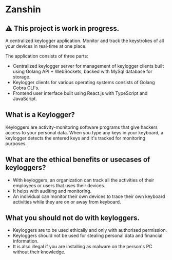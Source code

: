 # Zanshin

## :warning: This project is work in progress.

A centralized keylogger application. Monitor and track the keystrokes of all your devices in real-time at one place.

The application consists of three parts: 
* Centralized keylogger server for management of keylogger clients built using Golang API + WebSockets, backed with MySql database for storage.
* Keylogger clients for various operating systems consists of Golang Cobra CLI's.   
* Frontend user interface built using React.js with TypeScript and JavaScript. 

## What is a Keylogger?
Keyloggers are activity-monitoring software programs that give hackers access to your personal data. When you type any keys in your keyboard, a keylogger detects the entered keys and it's tracked for monitoring purposes.

## What are the ethical benefits or usecases of keyloggers?
* With keyloggers, an organization can track all the activities of their employees or users that uses their devices.
* It helps with auditing and monitoring.
* An individual can monitor their own devices to trace their own keyboard activities while they are on or away from keyboard.

## What you should not do with keyloggers.
* Keyloggers are to be used ethically and only with authorised permission. 
* Keyloggers should not be used for stealing personal data and financial information. 
* It is also illegal if you are installing as malware on the person's PC without their knowledge.
